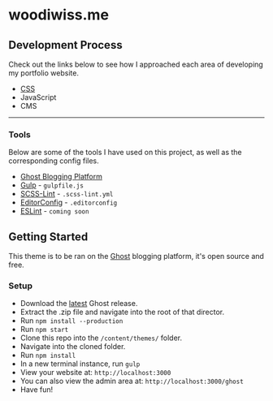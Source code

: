 # woodiwiss.me  
## Development Process  

Check out the links below to see how I approached each area of developing my portfolio website.  

- [CSS](https://github.com/dwoodiwiss/woodiwiss-theme-2015/blob/master/scss/README.md)  
- JavaScript  
- CMS  

---

### Tools
Below are some of the tools I have used on this project, as well as the corresponding config files.  

- [Ghost Blogging Platform](https://github.com/TryGhost/Ghost)
- [Gulp](http://gulpjs.com/) - `gulpfile.js`
- [SCSS-Lint](https://github.com/brigade/scss-lint) - `.scss-lint.yml`
- [EditorConfig](http://editorconfig.org/) - `.editorconfig`
- [ESLint](http://eslint.org/) - `coming soon`


## Getting Started
This theme is to be ran on the [Ghost](https://github.com/TryGhost/Ghost) blogging platform, it's open source and free.  

### Setup
- Download the [latest](https://ghost.org/developers/) Ghost release.
- Extract the .zip file and navigate into the root of that director.
- Run `npm install --production`
- Run `npm start`
- Clone this repo into the `/content/themes/` folder.
- Navigate into the cloned folder.
- Run `npm install`
- In a new terminal instance, run `gulp`
- View your website at: `http://localhost:3000`
- You can also view the admin area at: `http://localhost:3000/ghost`
- Have fun!
